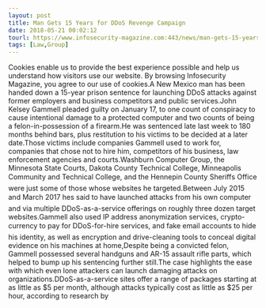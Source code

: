 ```yaml
---
layout: post
title: Man Gets 15 Years for DDoS Revenge Campaign
date: 2018-05-21 00:02:12
tourl: https://www.infosecurity-magazine.com:443/news/man-gets-15-years-for-ddos-revenge/
tags: [Law,Group]
---
```

Cookies enable us to provide the best experience possible and help us understand how visitors use our website. By browsing Infosecurity Magazine, you agree to our use of cookies.A New Mexico man has been handed down a 15-year prison sentence for launching DDoS attacks against former employers and business competitors and public services.John Kelsey Gammell pleaded guilty on January 17, to one count of conspiracy to cause intentional damage to a protected computer and two counts of being a felon-in-possession of a firearm.He was sentenced late last week to 180 months behind bars, plus restitution to his victims to be decided at a later date.Those victims include companies Gammell used to work for, companies that chose not to hire him, competitors of his business, law enforcement agencies and courts.Washburn Computer Group, the Minnesota State Courts, Dakota County Technical College, Minneapolis Community and Technical College, and the Hennepin County Sheriffs Office were just some of those whose websites he targeted.Between July 2015 and March 2017 hes said to have launched attacks from his own computer and via multiple DDoS-as-a-service offerings on roughly three dozen target websites.Gammell also used IP address anonymization services, crypto-currency to pay for DDoS-for-hire services, and fake email accounts to hide his identity, as well as encryption and drive-cleaning tools to conceal digital evidence on his machines at home,Despite being a convicted felon, Gammell possessed several handguns and AR-15 assault rifle parts, which helped to bump up his sentencing further still.The case highlights the ease with which even lone attackers can launch damaging attacks on organizations.DDoS-as-a-service sites offer a range of packages starting at as little as $5 per month, although attacks typically cost as little as $25 per hour, according to research by 
